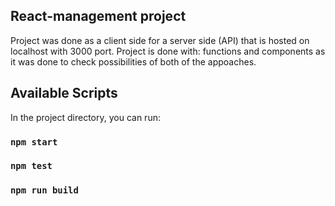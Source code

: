 ## React-management project 
Project was done as a client side for a server side (API) that is hosted on localhost with 3000 port.
Project is done with: functions and components as it was done to check possibilities of both of the appoaches.
 
## Available Scripts

In the project directory, you can run:

### `npm start`

### `npm test`

### `npm run build`

